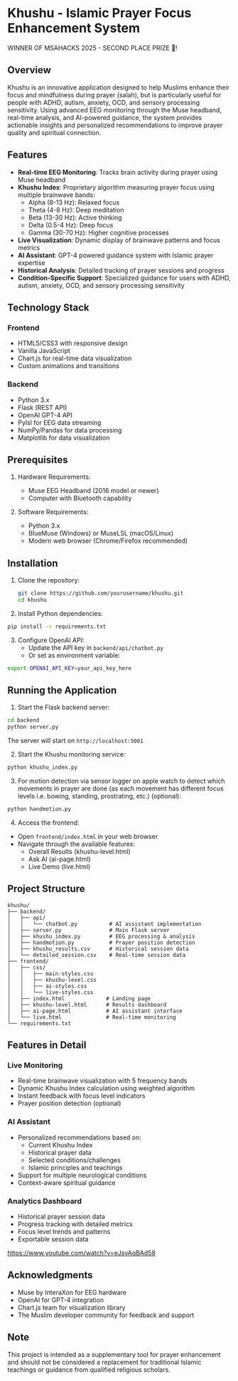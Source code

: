 # Khushu - Islamic Prayer Focus Enhancement System

WINNER OF MSAHACKS 2025 - SECOND PLACE PRIZE 🥈! 

## Overview
Khushu is an innovative application designed to help Muslims enhance their focus and mindfulness during prayer (salah), but is  particularly useful for people with ADHD, autism, anxiety, OCD, and sensory processing sensitivity. Using advanced EEG monitoring through the Muse headband, real-time analysis, and AI-powered guidance, the system provides actionable insights and personalized recommendations to improve prayer quality and spiritual connection.

## Features
- **Real-time EEG Monitoring**: Tracks brain activity during prayer using Muse headband
- **Khushu Index**: Proprietary algorithm measuring prayer focus using multiple brainwave bands:
  - Alpha (8-13 Hz): Relaxed focus
  - Theta (4-8 Hz): Deep meditation
  - Beta (13-30 Hz): Active thinking
  - Delta (0.5-4 Hz): Deep focus
  - Gamma (30-70 Hz): Higher cognitive processes
- **Live Visualization**: Dynamic display of brainwave patterns and focus metrics
- **AI Assistant**: GPT-4 powered guidance system with Islamic prayer expertise
- **Historical Analysis**: Detailed tracking of prayer sessions and progress
- **Condition-Specific Support**: Specialized guidance for users with ADHD, autism, anxiety, OCD, and sensory processing sensitivity

## Technology Stack
### Frontend
- HTML5/CSS3 with responsive design
- Vanilla JavaScript
- Chart.js for real-time data visualization
- Custom animations and transitions

### Backend
- Python 3.x
- Flask (REST API)
- OpenAI GPT-4 API
- Pylsl for EEG data streaming
- NumPy/Pandas for data processing
- Matplotlib for data visualization

## Prerequisites
1. Hardware Requirements:
   - Muse EEG Headband (2016 model or newer)
   - Computer with Bluetooth capability

2. Software Requirements:
   - Python 3.x
   - BlueMuse (Windows) or MuseLSL (macOS/Linux)
   - Modern web browser (Chrome/Firefox recommended)

## Installation

1. Clone the repository:
   ```bash
   git clone https://github.com/yourusername/khushu.git
   cd khushu
   ```

2. Install Python dependencies:
```bash
pip install -r requirements.txt
```

3. Configure OpenAI API:
   - Update the API key in `backend/api/chatbot.py`
   - Or set as environment variable:
```bash
export OPENAI_API_KEY=your_api_key_here
```

## Running the Application

1. Start the Flask backend server:
```bash
cd backend
python server.py
```
The server will start on `http://localhost:5001`

2. Start the Khushu monitoring service:
```bash
python khushu_index.py
```

3. For motion detection via sensor logger on apple watch to detect which movements in prayer are done (as each movement has different focus levels i.e. bowing, standing, prostrating, etc.) (optional):
```bash
python handmotion.py
```

4. Access the frontend:
- Open `frontend/index.html` in your web browser
- Navigate through the available features:
  - Overall Results (khushu-level.html)
  - Ask AI (ai-page.html)
  - Live Demo (live.html)

## Project Structure
```
khushu/
├── backend/
│   ├── api/
│   │   └── chatbot.py          # AI assistant implementation
│   ├── server.py               # Main Flask server
│   ├── khushu_index.py         # EEG processing & analysis
│   ├── handmotion.py           # Prayer position detection
│   ├── khushu_results.csv      # Historical session data
│   └── detailed_session.csv    # Real-time session data
├── frontend/
│   ├── css/
│   │   ├── main-styles.css
│   │   ├── khushu-level.css
│   │   ├── ai-styles.css
│   │   └── live-styles.css
│   ├── index.html             # Landing page
│   ├── khushu-level.html      # Results dashboard
│   ├── ai-page.html           # AI assistant interface
│   └── live.html              # Real-time monitoring
└── requirements.txt
```

## Features in Detail

### Live Monitoring
- Real-time brainwave visualization with 5 frequency bands
- Dynamic Khushu Index calculation using weighted algorithm
- Instant feedback with focus level indicators
- Prayer position detection (optional)

### AI Assistant
- Personalized recommendations based on:
  - Current Khushu Index
  - Historical prayer data
  - Selected conditions/challenges
  - Islamic principles and teachings
- Support for multiple neurological conditions
- Context-aware spiritual guidance

### Analytics Dashboard
- Historical prayer session data
- Progress tracking with detailed metrics
- Focus level trends and patterns
- Exportable session data

https://www.youtube.com/watch?v=eJsyAqBAd58


## Acknowledgments
- Muse by InteraXon for EEG hardware
- OpenAI for GPT-4 integration
- Chart.js team for visualization library
- The Muslim developer community for feedback and support


## Note
This project is intended as a supplementary tool for prayer enhancement and should not be considered a replacement for traditional Islamic teachings or guidance from qualified religious scholars.
